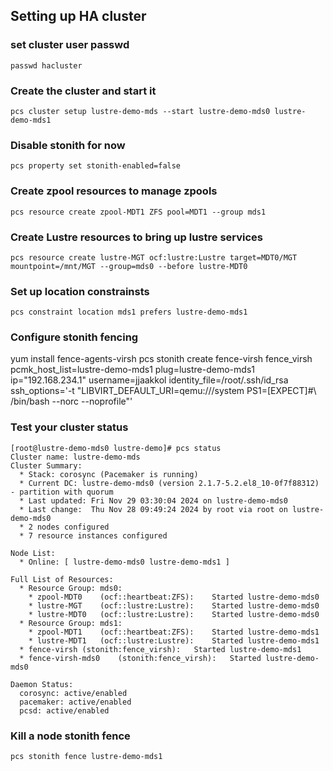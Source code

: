 ## Setting up HA cluster

### set cluster user passwd
```
passwd hacluster
```
### Create the cluster and start it

```
pcs cluster setup lustre-demo-mds --start lustre-demo-mds0 lustre-demo-mds1
```

### Disable stonith for now

```
pcs property set stonith-enabled=false
```

### Create zpool resources to manage zpools 

```
pcs resource create zpool-MDT1 ZFS pool=MDT1 --group mds1
```

### Create Lustre resources to bring up lustre services

```
pcs resource create lustre-MGT ocf:lustre:Lustre target=MDT0/MGT mountpoint=/mnt/MGT --group=mds0 --before lustre-MDT0
```

### Set up location constrainsts

```
pcs constraint location mds1 prefers lustre-demo-mds1
```

### Configure stonith fencing
yum install fence-agents-virsh
pcs stonith create fence-virsh fence_virsh pcmk_host_list=lustre-demo-mds1  plug=lustre-demo-mds1 ip="192.168.234.1" username=jjaakkol identity_file=/root/.ssh/id_rsa ssh_options='-t "LIBVIRT_DEFAULT_URI=qemu:///system PS1=[EXPECT]#\  /bin/bash --norc --noprofile"'

### Test your cluster status

```
[root@lustre-demo-mds0 lustre-demo]# pcs status
Cluster name: lustre-demo-mds
Cluster Summary:
  * Stack: corosync (Pacemaker is running)
  * Current DC: lustre-demo-mds0 (version 2.1.7-5.2.el8_10-0f7f88312) - partition with quorum
  * Last updated: Fri Nov 29 03:30:04 2024 on lustre-demo-mds0
  * Last change:  Thu Nov 28 09:49:24 2024 by root via root on lustre-demo-mds0
  * 2 nodes configured
  * 7 resource instances configured

Node List:
  * Online: [ lustre-demo-mds0 lustre-demo-mds1 ]

Full List of Resources:
  * Resource Group: mds0:
    * zpool-MDT0	(ocf::heartbeat:ZFS):	 Started lustre-demo-mds0
    * lustre-MGT	(ocf::lustre:Lustre):	 Started lustre-demo-mds0
    * lustre-MDT0	(ocf::lustre:Lustre):	 Started lustre-demo-mds0
  * Resource Group: mds1:
    * zpool-MDT1	(ocf::heartbeat:ZFS):	 Started lustre-demo-mds1
    * lustre-MDT1	(ocf::lustre:Lustre):	 Started lustre-demo-mds1
  * fence-virsh	(stonith:fence_virsh):	 Started lustre-demo-mds1
  * fence-virsh-mds0	(stonith:fence_virsh):	 Started lustre-demo-mds0

Daemon Status:
  corosync: active/enabled
  pacemaker: active/enabled
  pcsd: active/enabled
```

### Kill a node stonith fence

```
pcs stonith fence lustre-demo-mds1
```

